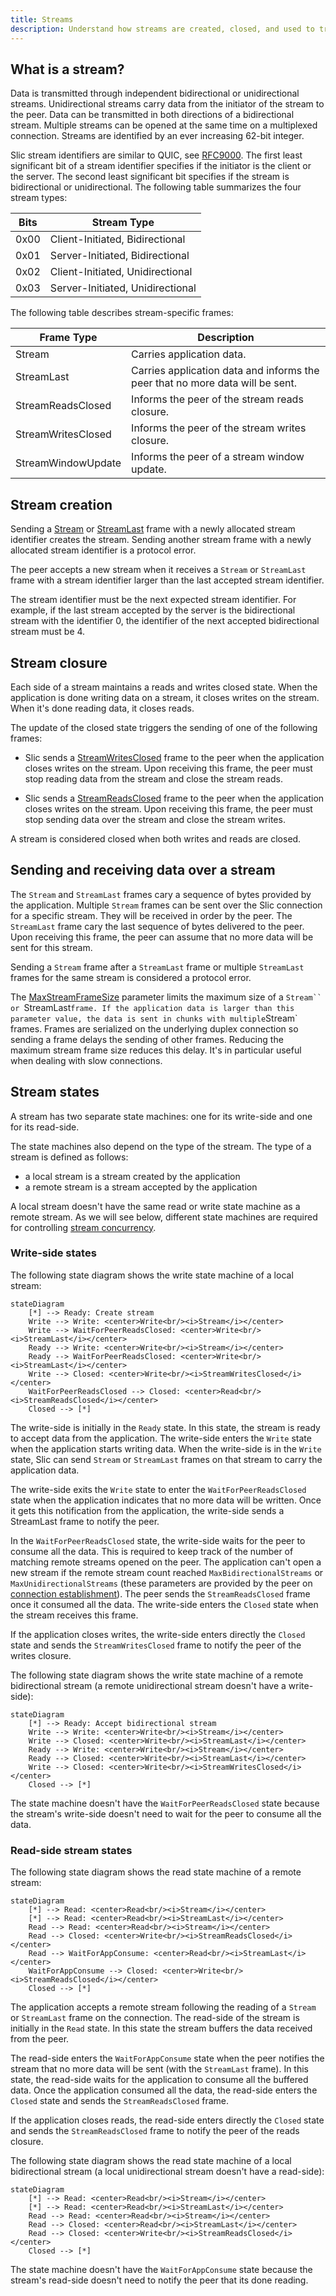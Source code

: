 ```yaml
---
title: Streams
description: Understand how streams are created, closed, and used to transmit data.
---
```


## What is a stream?

Data is transmitted through independent bidirectional or unidirectional streams. Unidirectional streams carry data from
the initiator of the stream to the peer. Data can be transmitted in both directions of a bidirectional stream. Multiple
streams can be opened at the same time on a multiplexed connection. Streams are identified by an ever increasing 62-bit
integer.

Slic stream identifiers are similar to QUIC, see [RFC9000][rfc9000]. The first least significant bit of a stream
identifier specifies if the initiator is the client or the server. The second least significant bit specifies if the
stream is bidirectional or unidirectional. The following table summarizes the four stream types:

| Bits | Stream Type                      |
| ---- | -------------------------------- |
| 0x00 | Client-Initiated, Bidirectional  |
| 0x01 | Server-Initiated, Bidirectional  |
| 0x02 | Client-Initiated, Unidirectional |
| 0x03 | Server-Initiated, Unidirectional |

The following table describes stream-specific frames:

| Frame Type         | Description                                                                   |
| ------------------ | ----------------------------------------------------------------------------- |
| Stream             | Carries application data.                                                     |
| StreamLast         | Carries application data and informs the peer that no more data will be sent. |
| StreamReadsClosed  | Informs the peer of the stream reads closure.                                 |
| StreamWritesClosed | Informs the peer of the stream writes closure.                                |
| StreamWindowUpdate | Informs the peer of a stream window update.                                   |

## Stream creation

Sending a [Stream][stream-frame] or [StreamLast][stream-last-frame] frame with a newly allocated stream identifier
creates the stream. Sending another stream frame with a newly allocated stream identifier is a protocol error.

The peer accepts a new stream when it receives a `Stream` or `StreamLast` frame with a stream identifier larger than the
last accepted stream identifier.

The stream identifier must be the next expected stream identifier. For example, if the last stream accepted by the
server is the bidirectional stream with the identifier 0, the identifier of the next accepted bidirectional stream must
be 4.

## Stream closure

Each side of a stream maintains a reads and writes closed state. When the application is done writing data on a stream,
it closes writes on the stream. When it's done reading data, it closes reads.

The update of the closed state triggers the sending of one of the following frames:

- Slic sends a [StreamWritesClosed][stream-writes-closed-frame] frame to the peer when the application closes writes on
  the stream. Upon receiving this frame, the peer must stop reading data from the stream and close the stream reads.

- Slic sends a [StreamReadsClosed][stream-reads-closed-frame] frame to the peer when the application closes writes on
  the stream. Upon receiving this frame, the peer must stop sending data over the stream and close the stream writes.

A stream is considered closed when both writes and reads are closed.

## Sending and receiving data over a stream

The `Stream` and `StreamLast` frames cary a sequence of bytes provided by the application. Multiple `Stream` frames can
be sent over the Slic connection for a specific stream. They will be received in order by the peer. The `StreamLast`
frame cary the last sequence of bytes delivered to the peer. Upon receiving this frame, the peer can assume that no more
data will be sent for this stream.

Sending a `Stream` frame after a `StreamLast` frame or multiple `StreamLast` frames for the same stream is considered a
protocol error.

The [MaxStreamFrameSize][connection-parameters] parameter limits the maximum size of a `Stream`` or `StreamLast` frame. If
the application data is larger than this parameter value, the data is sent in chunks with multiple `Stream` frames.
Frames are serialized on the underlying duplex connection so sending a frame delays the sending of other frames.
Reducing the maximum stream frame size reduces this delay. It's in particular useful when dealing with slow connections.

## Stream states

A stream has two separate state machines: one for its write-side and one for its read-side.

The state machines also depend on the type of the stream. The type of a stream is defined as follows:
- a local stream is a stream created by the application
- a remote stream is a stream accepted by the application

A local stream doesn't have the same read or write state machine as a remote stream. As we will see below, different
state machines are required for controlling [stream concurrency][stream-concurrency].

### Write-side states

The following state diagram shows the write state machine of a local stream:

```mermaid
stateDiagram
    [*] --> Ready: Create stream
    Write --> Write: <center>Write<br/><i>Stream</i></center>
    Write --> WaitForPeerReadsClosed: <center>Write<br/><i>StreamLast</i></center>
    Ready --> Write: <center>Write<br/><i>Stream</i></center>
    Ready --> WaitForPeerReadsClosed: <center>Write<br/><i>StreamLast</i></center>
    Write --> Closed: <center>Write<br/><i>StreamWritesClosed</i></center>
    WaitForPeerReadsClosed --> Closed: <center>Read<br/><i>StreamReadsClosed</i></center>
    Closed --> [*]
```

The write-side is initially in the `Ready` state. In this state, the stream is ready to accept data from the
application. The write-side enters the `Write` state when the application starts writing data. When the write-side is in
the `Write` state, Slic can send `Stream` or `StreamLast` frames on that stream to carry the application data.

The write-side exits the `Write` state to enter the `WaitForPeerReadsClosed` state when the application indicates that
no more data will be written. Once it gets this notification from the application, the write-side sends a StreamLast
frame to notify the peer.

In the `WaitForPeerReadsClosed` state, the write-side waits for the peer to consume all the data. This is required to
keep track of the number of matching remote streams opened on the peer. The application can't open a new stream if the
remote stream count reached `MaxBidirectionalStreams` or `MaxUnidirectionalStreams` (these parameters are provided by
the peer on [connection establishment][connection-parameters]). The peer sends the `StreamReadsClosed` frame once it
consumed all the data. The write-side enters the `Closed` state when the stream receives this frame.

If the application closes writes, the write-side enters directly the `Closed` state and sends the `StreamWritesClosed`
frame to notify the peer of the writes closure.

The following state diagram shows the write state machine of a remote bidirectional stream (a remote unidirectional
stream doesn't have a write-side):

```mermaid
stateDiagram
    [*] --> Ready: Accept bidirectional stream
    Write --> Write: <center>Write<br/><i>Stream</i></center>
    Write --> Closed: <center>Write<br/><i>StreamLast</i></center>
    Ready --> Write: <center>Write<br/><i>Stream</i></center>
    Ready --> Closed: <center>Write<br/><i>StreamLast</i></center>
    Write --> Closed: <center>Write<br/><i>StreamWritesClosed</i></center>
    Closed --> [*]
```

The state machine doesn't have the `WaitForPeerReadsClosed` state because the stream's write-side doesn't need to wait
for the peer to consume all the data.

### Read-side stream states

The following state diagram shows the read state machine of a remote stream:

```mermaid
stateDiagram
    [*] --> Read: <center>Read<br/><i>Stream</i></center>
    [*] --> Read: <center>Read<br/><i>StreamLast</i></center>
    Read --> Read: <center>Read<br/><i>Stream</i></center>
    Read --> Closed: <center>Write<br/><i>StreamReadsClosed</i></center>
    Read --> WaitForAppConsume: <center>Read<br/><i>StreamLast</i></center>
    WaitForAppConsume --> Closed: <center>Write<br/><i>StreamReadsClosed</i></center>
    Closed --> [*]
```

The application accepts a remote stream following the reading of a `Stream` or `StreamLast` frame on the connection. The
read-side of the stream is initially in the `Read` state. In this state the stream buffers the data received from the
peer.

The read-side enters the `WaitForAppConsume` state when the peer notifies the stream that no more data will be sent
(with the `StreamLast` frame). In this state, the read-side waits for the application to consume all the buffered data.
Once the application consumed all the data, the read-side enters the `Closed` state and sends the `StreamReadsClosed`
frame.

If the application closes reads, the read-side enters directly the `Closed` state and sends the `StreamReadsClosed`
frame to notify the peer of the reads closure.

The following state diagram shows the read state machine of a local bidirectional stream (a local unidirectional stream
doesn't have a read-side):

```mermaid
stateDiagram
    [*] --> Read: <center>Read<br/><i>Stream</i></center>
    [*] --> Read: <center>Read<br/><i>StreamLast</i></center>
    Read --> Read: <center>Read<br/><i>Stream</i></center>
    Read --> Closed: <center>Read<br/><i>StreamLast</i></center>
    Read --> Closed: <center>Write<br/><i>StreamReadsClosed</i></center>
    Closed --> [*]
```

The state machine doesn't have the `WaitForAppConsume` state because the stream's read-side doesn't need to notify the
peer that its done reading.

[rfc9000]: https://www.rfc-editor.org/rfc/rfc9000.html#name-stream-types-and-identifier
[connection-parameters]: connection-establishment#connection-establishment-parameters
[stream-frame]: protocol-frames#stream-and-streamlast-frames
[stream-last-frame]: protocol-frames#stream-and-streamlast-frames
[stream-reads-closed-frame]: protocol-frames#streamreadsclosed-and-streamwritesclosed-frames
[stream-writes-closed-frame]: protocol-frames#streamreadsclosed-and-streamwritesclosed-frames
[stream-window-update-frame]: protocol-frames#streamwindowupdate-frame
[stream-concurrency]: flow-control#stream-concurrency